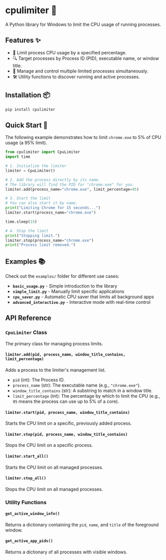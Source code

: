 # cpulimiter 🚀

A Python library for Windows to limit the CPU usage of running processes.

## Features ✨

- 🎯 Limit process CPU usage by a specified percentage.
- 🔍 Target processes by Process ID (PID), executable name, or window title.
- 🤝 Manage and control multiple limited processes simultaneously.
- 🛠️ Utility functions to discover running and active processes.

## Installation 📦

```bash
pip install cpulimiter
```

## Quick Start 📖

The following example demonstrates how to limit `chrome.exe` to 5% of CPU usage (a 95% limit).

```python
from cpulimiter import CpuLimiter
import time

# 1. Initialize the limiter
limiter = CpuLimiter()

# 2. Add the process directly by its name.
# The library will find the PID for "chrome.exe" for you.
limiter.add(process_name="chrome.exe", limit_percentage=95)

# 3. Start the limit
# You can also start it by name.
print("Limiting Chrome for 15 seconds...")
limiter.start(process_name="chrome.exe")

time.sleep(15)

# 4. Stop the limit
print("Stopping limit.")
limiter.stop(process_name="chrome.exe")
print("Process limit removed.")
```

## Examples 📚

Check out the `examples/` folder for different use cases:

- **`basic_usage.py`** - Simple introduction to the library
- **`simple_limit.py`** - Manually limit specific applications
- **`cpu_saver.py`** - Automatic CPU saver that limits all background apps
- **`advanced_interactive.py`** - Interactive mode with real-time control

## API Reference

### `CpuLimiter` Class

The primary class for managing process limits.

#### `limiter.add(pid, process_name, window_title_contains, limit_percentage)`

Adds a process to the limiter's management list.

- `pid` (int): The Process ID.
- `process_name` (str): The executable name (e.g., `"chrome.exe"`).
- `window_title_contains` (str): A substring to match in a window title.
- `limit_percentage` (int): The percentage by which to limit the CPU (e.g., `95` means the process can use up to 5% of a core).

#### `limiter.start(pid, process_name, window_title_contains)`

Starts the CPU limit on a specific, previously added process.

#### `limiter.stop(pid, process_name, window_title_contains)`

Stops the CPU limit on a specific process.

#### `limiter.start_all()`

Starts the CPU limit on all managed processes.

#### `limiter.stop_all()`

Stops the CPU limit on all managed processes.

### Utility Functions

#### `get_active_window_info()`

Returns a dictionary containing the `pid`, `name`, and `title` of the foreground window.

#### `get_active_app_pids()`

Returns a dictionary of all processes with visible windows.
